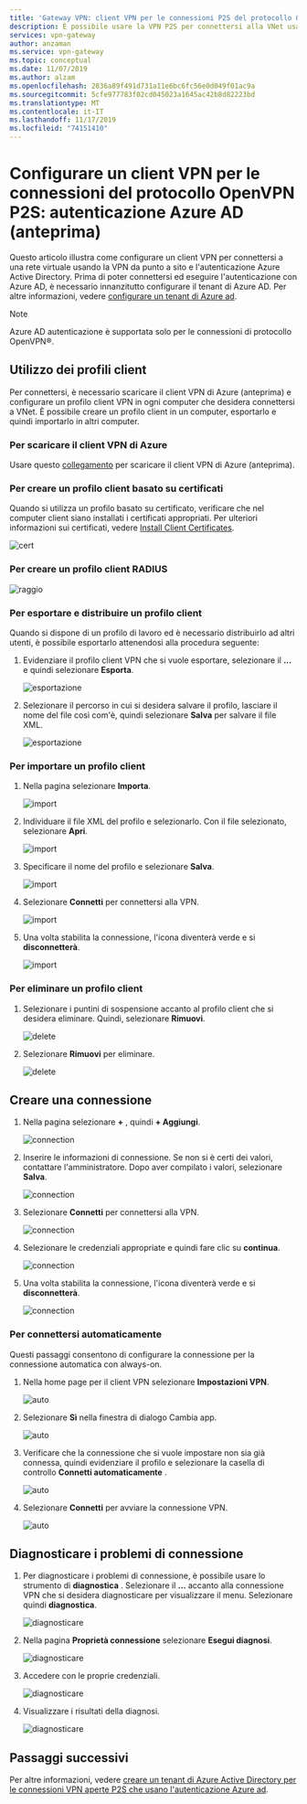 ```yaml
---
title: 'Gateway VPN: client VPN per le connessioni P2S del protocollo OpenVPN: autenticazione Azure AD'
description: È possibile usare la VPN P2S per connettersi alla VNet usando l'autenticazione Azure AD
services: vpn-gateway
author: anzaman
ms.service: vpn-gateway
ms.topic: conceptual
ms.date: 11/07/2019
ms.author: alzam
ms.openlocfilehash: 2836a89f491d731a11e6bc6fc56e0d049f01ac9a
ms.sourcegitcommit: 5cfe977783f02cd045023a1645ac42b8d82223bd
ms.translationtype: MT
ms.contentlocale: it-IT
ms.lasthandoff: 11/17/2019
ms.locfileid: "74151410"
---
```

# <a name="configure-a-vpn-client-for-p2s-openvpn-protocol-connections-azure-ad-authentication-preview"></a>Configurare un client VPN per le connessioni del protocollo OpenVPN P2S: autenticazione Azure AD (anteprima)

Questo articolo illustra come configurare un client VPN per connettersi a una rete virtuale usando la VPN da punto a sito e l'autenticazione Azure Active Directory. Prima di poter connettersi ed eseguire l'autenticazione con Azure AD, è necessario innanzitutto configurare il tenant di Azure AD. Per altre informazioni, vedere [configurare un tenant di Azure ad](openvpn-azure-ad-tenant.md).

> [!NOTE]
> Azure AD autenticazione è supportata solo per le connessioni di protocollo OpenVPN®.
>

## <a name="profile"></a>Utilizzo dei profili client

Per connettersi, è necessario scaricare il client VPN di Azure (anteprima) e configurare un profilo client VPN in ogni computer che desidera connettersi a VNet. È possibile creare un profilo client in un computer, esportarlo e quindi importarlo in altri computer.

### <a name="to-download-the-azure-vpn-client"></a>Per scaricare il client VPN di Azure

Usare questo [collegamento](https://www.microsoft.com/p/azure-vpn-client-preview/9np355qt2sqb?rtc=1&activetab=pivot:overviewtab) per scaricare il client VPN di Azure (anteprima).

### <a name="cert"></a>Per creare un profilo client basato su certificati

Quando si utilizza un profilo basato su certificato, verificare che nel computer client siano installati i certificati appropriati. Per ulteriori informazioni sui certificati, vedere [Install Client Certificates](point-to-site-how-to-vpn-client-install-azure-cert.md).

  ![cert](./media/openvpn-azure-ad-client/create/create-cert1.jpg)

### <a name="radius"></a>Per creare un profilo client RADIUS

  ![raggio](./media/openvpn-azure-ad-client/create/create-radius1.jpg)

### <a name="export"></a>Per esportare e distribuire un profilo client

Quando si dispone di un profilo di lavoro ed è necessario distribuirlo ad altri utenti, è possibile esportarlo attenendosi alla procedura seguente:

1. Evidenziare il profilo client VPN che si vuole esportare, selezionare il **...** e quindi selezionare **Esporta**.

    ![esportazione](./media/openvpn-azure-ad-client/export/export1.jpg)

2. Selezionare il percorso in cui si desidera salvare il profilo, lasciare il nome del file così com'è, quindi selezionare **Salva** per salvare il file XML.

    ![esportazione](./media/openvpn-azure-ad-client/export/export2.jpg)

### <a name="import"></a>Per importare un profilo client

1. Nella pagina selezionare **Importa**.

    ![import](./media/openvpn-azure-ad-client/import/import1.jpg)

2. Individuare il file XML del profilo e selezionarlo. Con il file selezionato, selezionare **Apri**.

    ![import](./media/openvpn-azure-ad-client/import/import2.jpg)

3. Specificare il nome del profilo e selezionare **Salva**.

    ![import](./media/openvpn-azure-ad-client/import/import3.jpg)

4. Selezionare **Connetti** per connettersi alla VPN.

    ![import](./media/openvpn-azure-ad-client/import/import4.jpg)

5. Una volta stabilita la connessione, l'icona diventerà verde e si **disconnetterà**.

    ![import](./media/openvpn-azure-ad-client/import/import5.jpg)

### <a name="delete"></a>Per eliminare un profilo client

1. Selezionare i puntini di sospensione accanto al profilo client che si desidera eliminare. Quindi, selezionare **Rimuovi**.

    ![delete](./media/openvpn-azure-ad-client/delete/delete1.jpg)

2. Selezionare **Rimuovi** per eliminare.

    ![delete](./media/openvpn-azure-ad-client/delete/delete2.jpg)

## <a name="connection"></a>Creare una connessione

1. Nella pagina selezionare **+** , quindi **+ Aggiungi**.

    ![connection](./media/openvpn-azure-ad-client/create/create1.jpg)

2. Inserire le informazioni di connessione. Se non si è certi dei valori, contattare l'amministratore. Dopo aver compilato i valori, selezionare **Salva**.

    ![connection](./media/openvpn-azure-ad-client/create/create2.jpg)

3. Selezionare **Connetti** per connettersi alla VPN.

    ![connection](./media/openvpn-azure-ad-client/create/create3.jpg)

4. Selezionare le credenziali appropriate e quindi fare clic su **continua**.

    ![connection](./media/openvpn-azure-ad-client/create/create4.jpg)

5. Una volta stabilita la connessione, l'icona diventerà verde e si **disconnetterà**.

    ![connection](./media/openvpn-azure-ad-client/create/create5.jpg)

### <a name="autoconnect"></a>Per connettersi automaticamente

Questi passaggi consentono di configurare la connessione per la connessione automatica con always-on.

1. Nella home page per il client VPN selezionare **Impostazioni VPN**.

    ![auto](./media/openvpn-azure-ad-client/auto/auto1.jpg)

2. Selezionare **Sì** nella finestra di dialogo Cambia app.

    ![auto](./media/openvpn-azure-ad-client/auto/auto2.jpg)

3. Verificare che la connessione che si vuole impostare non sia già connessa, quindi evidenziare il profilo e selezionare la casella di controllo **Connetti automaticamente** .

    ![auto](./media/openvpn-azure-ad-client/auto/auto3.jpg)

4. Selezionare **Connetti** per avviare la connessione VPN.

    ![auto](./media/openvpn-azure-ad-client/auto/auto4.jpg)

## <a name="diagnose"></a>Diagnosticare i problemi di connessione

1. Per diagnosticare i problemi di connessione, è possibile usare lo strumento di **diagnostica** . Selezionare il **...** accanto alla connessione VPN che si desidera diagnosticare per visualizzare il menu. Selezionare quindi **diagnostica**.

    ![diagnosticare](./media/openvpn-azure-ad-client/diagnose/diagnose1.jpg)

2. Nella pagina **Proprietà connessione** selezionare **Esegui diagnosi**.

    ![diagnosticare](./media/openvpn-azure-ad-client/diagnose/diagnose2.jpg)

3. Accedere con le proprie credenziali.

    ![diagnosticare](./media/openvpn-azure-ad-client/diagnose/diagnose3.jpg)

4. Visualizzare i risultati della diagnosi.

    ![diagnosticare](./media/openvpn-azure-ad-client/diagnose/diagnose4.jpg)

## <a name="next-steps"></a>Passaggi successivi

Per altre informazioni, vedere [creare un tenant di Azure Active Directory per le connessioni VPN aperte P2S che usano l'autenticazione Azure ad](openvpn-azure-ad-tenant.md).
